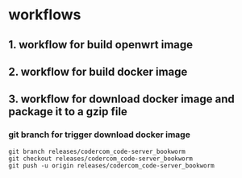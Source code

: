 # workflows

## 1. workflow for build openwrt image

## 2. workflow for build docker image

## 3. workflow for download docker image and package it to a gzip file

### git branch for trigger download docker image

    git branch releases/codercom_code-server_bookworm
    git checkout releases/codercom_code-server_bookworm
    git push -u origin releases/codercom_code-server_bookworm
